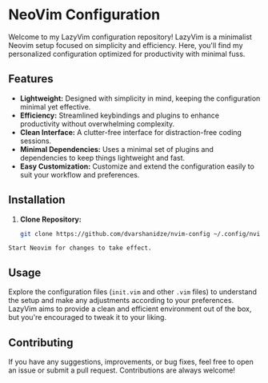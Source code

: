 # NeoVim Configuration

Welcome to my LazyVim configuration repository! LazyVim is a minimalist Neovim setup focused on simplicity and efficiency. Here, you'll find my personalized configuration optimized for productivity with minimal fuss.

## Features

- **Lightweight:** Designed with simplicity in mind, keeping the configuration minimal yet effective.
- **Efficiency:** Streamlined keybindings and plugins to enhance productivity without overwhelming complexity.
- **Clean Interface:** A clutter-free interface for distraction-free coding sessions.
- **Minimal Dependencies:** Uses a minimal set of plugins and dependencies to keep things lightweight and fast.
- **Easy Customization:** Customize and extend the configuration easily to suit your workflow and preferences.

## Installation

1. **Clone Repository:**
    ```bash
    git clone https://github.com/dvarshanidze/nvim-config ~/.config/nvim
    ```

 ```Start Neovim for changes to take effect.```

## Usage

Explore the configuration files (`init.vim` and other `.vim` files) to understand the setup and make any adjustments according to your preferences. LazyVim aims to provide a clean and efficient environment out of the box, but you're encouraged to tweak it to your liking.

## Contributing

If you have any suggestions, improvements, or bug fixes, feel free to open an issue or submit a pull request. Contributions are always welcome!
